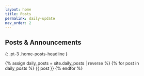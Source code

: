 ```yaml
---
layout: home
title: Posts
permalink: daily-update
nav_order: 2
---
```


## Posts & Announcements

{: .pt-3 .home-posts-headline }

{% assign daily_posts = site.daily_posts | reverse %} {% for post in daily_posts %} {{ post }} {% endfor %}
